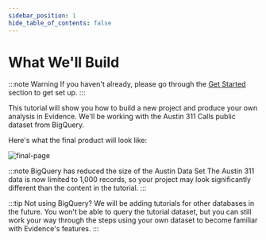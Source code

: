 ```yaml
---
sidebar_position: 1
hide_table_of_contents: false
---
```


# What We'll Build
:::note Warning 
If you haven't already, please go through the [Get Started](/getting-started/install-evidence) section to get set up.
:::

This tutorial will show you how to build a new project and produce your own analysis in Evidence. We'll be working with the Austin 311 Calls public dataset from BigQuery.

Here's what the final product will look like:

<div style={{textAlign: 'center'}}>

![final-page](/img/final-product.gif)

</div>

:::note BigQuery has reduced the size of the Austin Data Set
The Austin 311 data is now limited to 1,000 records, so your project may look significantly different than the content in the tutorial. 
:::

:::tip Not using BigQuery?
We will be adding tutorials for other databases in the future. You won't be able to query the tutorial dataset, but you can still work your way through the steps using your own dataset to become familiar with Evidence's features.
:::